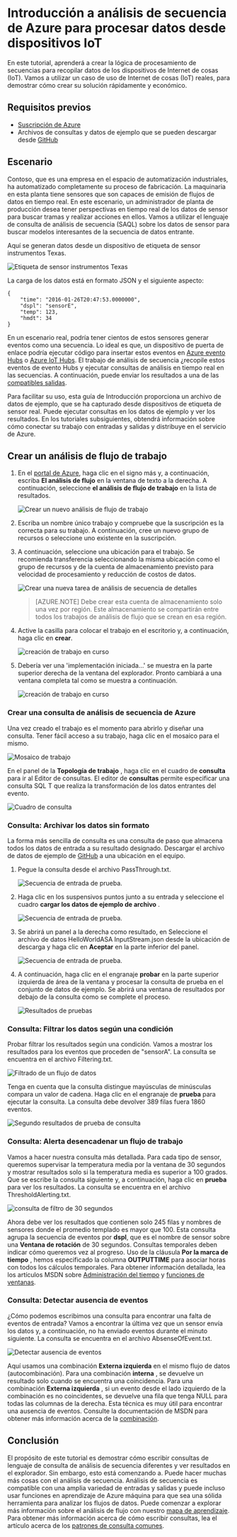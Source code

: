 <properties
    pageTitle="Introducción a análisis de secuencia de Azure para procesar datos desde dispositivos IoT. | Microsoft Azure"
    description="Flujos de datos y etiquetas de sensor IoT con análisis de secuencia y procesamiento de datos en tiempo real"
    keywords="solución IOT, empezar a trabajar con iot"
    services="stream-analytics"
    documentationCenter=""
    authors="jeffstokes72"
    manager="jhubbard"
    editor="cgronlun"
/>

<tags
    ms.service="stream-analytics"
    ms.devlang="na"
    ms.topic="hero-article"
    ms.tgt_pltfrm="na"
    ms.workload="data-services"
    ms.date="10/19/2016"
    ms.author="jeffstok"
/>

# <a name="get-started-with-azure-stream-analytics-to-process-data-from-iot-devices"></a>Introducción a análisis de secuencia de Azure para procesar datos desde dispositivos IoT

En este tutorial, aprenderá a crear la lógica de procesamiento de secuencias para recopilar datos de los dispositivos de Internet de cosas (IoT). Vamos a utilizar un caso de uso de Internet de cosas (IoT) reales, para demostrar cómo crear su solución rápidamente y económico.

## <a name="prerequisites"></a>Requisitos previos

-   [Suscripción de Azure](https://azure.microsoft.com/pricing/free-trial/)
-   Archivos de consultas y datos de ejemplo que se pueden descargar desde [GitHub](https://aka.ms/azure-stream-analytics-get-started-iot)

## <a name="scenario"></a>Escenario

Contoso, que es una empresa en el espacio de automatización industriales, ha automatizado completamente su proceso de fabricación. La maquinaria en esta planta tiene sensores que son capaces de emisión de flujos de datos en tiempo real. En este escenario, un administrador de planta de producción desea tener perspectivas en tiempo real de los datos de sensor para buscar tramas y realizar acciones en ellos. Vamos a utilizar el lenguaje de consulta de análisis de secuencia (SAQL) sobre los datos de sensor para buscar modelos interesantes de la secuencia de datos entrante.

Aquí se generan datos desde un dispositivo de etiqueta de sensor instrumentos Texas.

![Etiqueta de sensor instrumentos Texas](./media/stream-analytics-get-started-with-iot-devices/stream-analytics-get-started-with-iot-devices-01.jpg)

La carga de los datos está en formato JSON y el siguiente aspecto:


    {
        "time": "2016-01-26T20:47:53.0000000",  
        "dspl": "sensorE",  
        "temp": 123,  
        "hmdt": 34  
    }  

En un escenario real, podría tener cientos de estos sensores generar eventos como una secuencia. Lo ideal es que, un dispositivo de puerta de enlace podría ejecutar código para insertar estos eventos en [Azure evento Hubs](https://azure.microsoft.com/services/event-hubs/) o [Azure IoT Hubs](https://azure.microsoft.com/services/iot-hub/). El trabajo de análisis de secuencia ¿recopile estos eventos de evento Hubs y ejecutar consultas de análisis en tiempo real en las secuencias. A continuación, puede enviar los resultados a una de las [compatibles salidas](stream-analytics-define-outputs.md).

Para facilitar su uso, esta guía de Introducción proporciona un archivo de datos de ejemplo, que se ha capturado desde dispositivos de etiqueta de sensor real. Puede ejecutar consultas en los datos de ejemplo y ver los resultados. En los tutoriales subsiguientes, obtendrá información sobre cómo conectar su trabajo con entradas y salidas y distribuye en el servicio de Azure.

## <a name="create-a-stream-analytics-job"></a>Crear un análisis de flujo de trabajo

1. En el [portal de Azure](http://portal.azure.com), haga clic en el signo más y, a continuación, escriba **El análisis de flujo** en la ventana de texto a la derecha. A continuación, seleccione **el análisis de flujo de trabajo** en la lista de resultados.

    ![Crear un nuevo análisis de flujo de trabajo](./media/stream-analytics-get-started-with-iot-devices/stream-analytics-get-started-with-iot-devices-02.png)

2. Escriba un nombre único trabajo y compruebe que la suscripción es la correcta para su trabajo. A continuación, cree un nuevo grupo de recursos o seleccione uno existente en la suscripción.

3. A continuación, seleccione una ubicación para el trabajo. Se recomienda transferencia seleccionando la misma ubicación como el grupo de recursos y de la cuenta de almacenamiento previsto para velocidad de procesamiento y reducción de costos de datos.

    ![Crear una nueva tarea de análisis de secuencia de detalles](./media/stream-analytics-get-started-with-iot-devices/stream-analytics-get-started-with-iot-devices-03.png)

    > [AZURE.NOTE] Debe crear esta cuenta de almacenamiento solo una vez por región. Este almacenamiento se compartirán entre todos los trabajos de análisis de flujo que se crean en esa región.

4. Active la casilla para colocar el trabajo en el escritorio y, a continuación, haga clic en **crear**.

    ![creación de trabajo en curso](./media/stream-analytics-get-started-with-iot-devices/stream-analytics-get-started-with-iot-devices-03a.png)

5. Debería ver una 'implementación iniciada...' se muestra en la parte superior derecha de la ventana del explorador. Pronto cambiará a una ventana completa tal como se muestra a continuación.

    ![creación de trabajo en curso](./media/stream-analytics-get-started-with-iot-devices/stream-analytics-get-started-with-iot-devices-03b.png)

### <a name="create-an-azure-stream-analytics-query"></a>Crear una consulta de análisis de secuencia de Azure

Una vez creado el trabajo es el momento para abrirlo y diseñar una consulta. Tener fácil acceso a su trabajo, haga clic en el mosaico para el mismo.

![Mosaico de trabajo](./media/stream-analytics-get-started-with-iot-devices/stream-analytics-get-started-with-iot-devices-04.png)

En el panel de la **Topología de trabajo** , haga clic en el cuadro de **consulta** para ir al Editor de consultas. El editor de **consultas** permite especificar una consulta SQL T que realiza la transformación de los datos entrantes del evento.

![Cuadro de consulta](./media/stream-analytics-get-started-with-iot-devices/stream-analytics-get-started-with-iot-devices-05.png)

### <a name="query-archive-your-raw-data"></a>Consulta: Archivar los datos sin formato

La forma más sencilla de consulta es una consulta de paso que almacena todos los datos de entrada a su resultado designado. Descargar el archivo de datos de ejemplo de [GitHub](https://aka.ms/azure-stream-analytics-get-started-iot) a una ubicación en el equipo. 

1. Pegue la consulta desde el archivo PassThrough.txt. 

    ![Secuencia de entrada de prueba.](./media/stream-analytics-get-started-with-iot-devices/stream-analytics-get-started-with-iot-devices-06.png)

2. Haga clic en los suspensivos puntos junto a su entrada y seleccione el cuadro **cargar los datos de ejemplo de archivo** .

    ![Secuencia de entrada de prueba.](./media/stream-analytics-get-started-with-iot-devices/stream-analytics-get-started-with-iot-devices-06a.png)

3. Se abrirá un panel a la derecha como resultado, en Seleccione el archivo de datos HelloWorldASA InputStream.json desde la ubicación de descarga y haga clic en **Aceptar** en la parte inferior del panel.

    ![Secuencia de entrada de prueba.](./media/stream-analytics-get-started-with-iot-devices/stream-analytics-get-started-with-iot-devices-06b.png)

4. A continuación, haga clic en el engranaje **probar** en la parte superior izquierda de área de la ventana y procesar la consulta de prueba en el conjunto de datos de ejemplo. Se abrirá una ventana de resultados por debajo de la consulta como se complete el proceso.

    ![Resultados de pruebas](./media/stream-analytics-get-started-with-iot-devices/stream-analytics-get-started-with-iot-devices-07.png)

### <a name="query-filter-the-data-based-on-a-condition"></a>Consulta: Filtrar los datos según una condición

Probar filtrar los resultados según una condición. Vamos a mostrar los resultados para los eventos que proceden de "sensorA". La consulta se encuentra en el archivo Filtering.txt.

![Filtrado de un flujo de datos](./media/stream-analytics-get-started-with-iot-devices/stream-analytics-get-started-with-iot-devices-08.png)

Tenga en cuenta que la consulta distingue mayúsculas de minúsculas compara un valor de cadena. Haga clic en el engranaje de **prueba** para ejecutar la consulta. La consulta debe devolver 389 filas fuera 1860 eventos.

![Segundo resultados de prueba de consulta](./media/stream-analytics-get-started-with-iot-devices/stream-analytics-get-started-with-iot-devices-09.png)

### <a name="query-alert-to-trigger-a-business-workflow"></a>Consulta: Alerta desencadenar un flujo de trabajo

Vamos a hacer nuestra consulta más detallada. Para cada tipo de sensor, queremos supervisar la temperatura media por la ventana de 30 segundos y mostrar resultados solo si la temperatura media es superior a 100 grados. Que se escribe la consulta siguiente y, a continuación, haga clic en **prueba** para ver los resultados. La consulta se encuentra en el archivo ThresholdAlerting.txt.

![consulta de filtro de 30 segundos](./media/stream-analytics-get-started-with-iot-devices/stream-analytics-get-started-with-iot-devices-10.png)

Ahora debe ver los resultados que contienen solo 245 filas y nombres de sensores donde el promedio templado es mayor que 100. Esta consulta agrupa la secuencia de eventos por **dspl**, que es el nombre de sensor sobre una **Ventana de rotación** de 30 segundos. Consultas temporales deben indicar cómo queremos vez al progreso. Uso de la cláusula **Por la marca de tiempo** , hemos especificado la columna **OUTPUTTIME** para asociar horas con todos los cálculos temporales. Para obtener información detallada, lea los artículos MSDN sobre [Administración del tiempo](https://msdn.microsoft.com/library/azure/mt582045.aspx) y [funciones de ventanas](https://msdn.microsoft.com/library/azure/dn835019.aspx).

### <a name="query-detect-absence-of-events"></a>Consulta: Detectar ausencia de eventos

¿Cómo podemos escribimos una consulta para encontrar una falta de eventos de entrada? Vamos a encontrar la última vez que un sensor envía los datos y, a continuación, no ha enviado eventos durante el minuto siguiente. La consulta se encuentra en el archivo AbsenseOfEvent.txt.

![Detectar ausencia de eventos](./media/stream-analytics-get-started-with-iot-devices/stream-analytics-get-started-with-iot-devices-11.png)

Aquí usamos una combinación **Externa izquierda** en el mismo flujo de datos (autocombinación). Para una combinación **interna** , se devuelve un resultado solo cuando se encuentra una coincidencia.  Para una combinación **Externa izquierda** , si un evento desde el lado izquierdo de la combinación es no coincidentes, se devuelve una fila que tenga NULL para todas las columnas de la derecha. Esta técnica es muy útil para encontrar una ausencia de eventos. Consulte la documentación de MSDN para obtener más información acerca de la [combinación](https://msdn.microsoft.com/library/azure/dn835026.aspx).

## <a name="conclusion"></a>Conclusión

El propósito de este tutorial es demostrar cómo escribir consultas de lenguaje de consulta de análisis de secuencia diferentes y ver resultados en el explorador. Sin embargo, esto está comenzando a. Puede hacer muchas más cosas con el análisis de secuencia. Análisis de secuencia es compatible con una amplia variedad de entradas y salidas y puede incluso usar funciones en aprendizaje de Azure máquina para que sea una sólida herramienta para analizar los flujos de datos. Puede comenzar a explorar más información sobre el análisis de flujo con nuestro [mapa de aprendizaje](https://azure.microsoft.com/documentation/learning-paths/stream-analytics/). Para obtener más información acerca de cómo escribir consultas, lea el artículo acerca de los [patrones de consulta comunes](./stream-analytics-stream-analytics-query-patterns.md).
